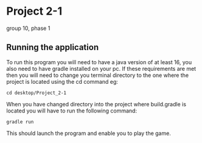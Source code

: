 # Project 2-1


group 10, phase 1

## Running the application

To run this program you will need to have a java version of at least 16,
you also need to have gradle installed on your pc. If these requirements
are met then you will need to change you terminal directory to the one 
where the project is located using the cd command eg:
```shell script
cd desktop/Project_2-1
```
When you have changed directory into the project where build.gradle is located
you will have to run the following command:
```shell script
gradle run
```
This should launch the program and enable you to play the game.

